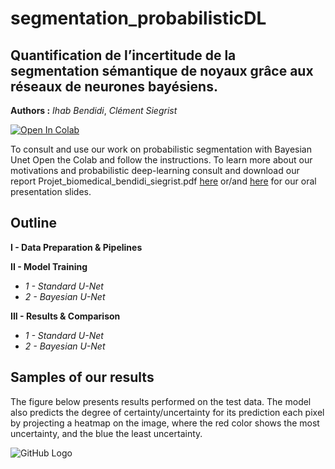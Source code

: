 # segmentation_probabilisticDL
## Quantification de l’incertitude de la segmentation sémantique de noyaux grâce aux réseaux de neurones bayésiens.

**Authors :** *Ihab Bendidi*, *Clément Siegrist*

[![Open In Colab](https://colab.research.google.com/assets/colab-badge.svg)](https://colab.research.google.com/github/clementsiegrist/segmentation_probabilisticDL/blob/main/bayesiannet_segmentation.ipynb)

To consult and use our work on probabilistic segmentation with Bayesian Unet Open the Colab and follow the instructions. To learn more about our motivations and probabilistic deep-learning consult and download our report Projet_biomedical_bendidi_siegrist.pdf [here](https://github.com/clementsiegrist/segmentation_probabilisticDL/blob/main/segmentation_probabiliste.pdf) or/and [here](https://github.com/clementsiegrist/segmentation_probabilisticDL/blob/main/Prez_seg_bay.pdf) for our oral presentation slides. 

## Outline 

**I - Data Preparation & Pipelines**

**II - Model Training**
- *1 - Standard U-Net*
- *2 - Bayesian U-Net*

**III - Results & Comparison**
- *1 - Standard U-Net*
- *2 - Bayesian U-Net*

## Samples of our results

The figure below presents results performed on the test data. The model also predicts the degree of certainty/uncertainty for its prediction each pixel by projecting a heatmap on the image, where the red color shows the most uncertainty, and the blue the least uncertainty.

![GitHub Logo](https://github.com/clementsiegrist/segmentation_probabilisticDL/blob/main/logs/result_sample.png)
